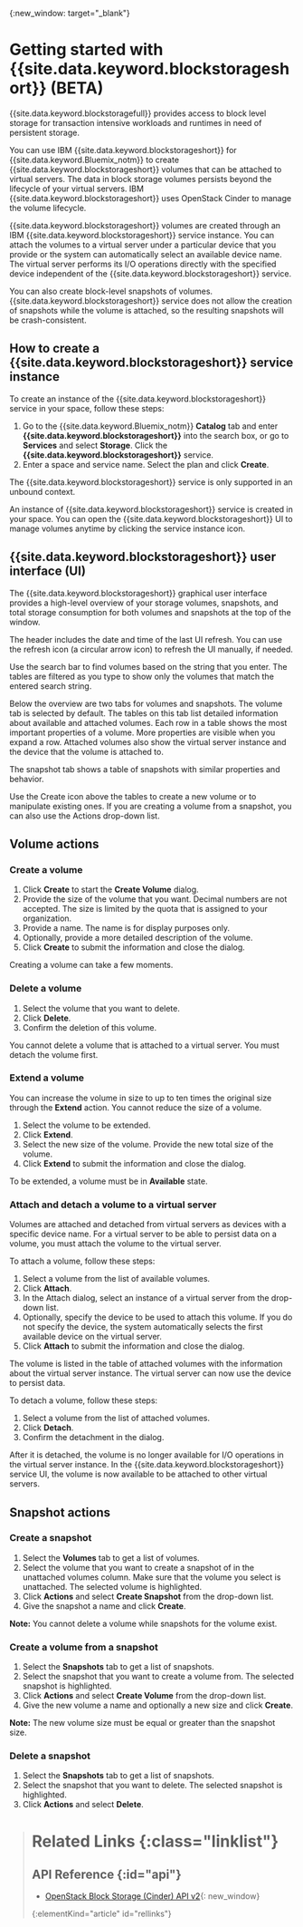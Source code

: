 {:new_window: target="_blank"} 

# Getting started with {{site.data.keyword.blockstorageshort}} (BETA)

{{site.data.keyword.blockstoragefull}} provides access to block level storage for transaction intensive workloads and runtimes in need of persistent storage.

You can use IBM {{site.data.keyword.blockstorageshort}} for {{site.data.keyword.Bluemix_notm}} to create {{site.data.keyword.blockstorageshort}} volumes that can be attached to virtual servers. The data in block storage volumes persists beyond the lifecycle of your virtual servers. IBM {{site.data.keyword.blockstorageshort}} uses OpenStack Cinder to manage the volume lifecycle.

{{site.data.keyword.blockstorageshort}} volumes are created through an IBM {{site.data.keyword.blockstorageshort}} service instance. You can attach the volumes to a virtual server under a particular device that you provide or the system can automatically select an available device name. The virtual server performs its I/O operations directly with the specified device independent of the {{site.data.keyword.blockstorageshort}} service.

You can also create block-level snapshots of volumes. {{site.data.keyword.blockstorageshort}} service does not allow the creation of snapshots while the volume is attached, so the resulting snapshots will be crash-consistent. 

## How to create a {{site.data.keyword.blockstorageshort}} service instance
To create an instance of the {{site.data.keyword.blockstorageshort}} service in your space, follow these steps:
 
1.	Go to the {{site.data.keyword.Bluemix_notm}} **Catalog** tab and enter **{{site.data.keyword.blockstorageshort}}** into the search box, or go to **Services** and select **Storage**. Click the **{{site.data.keyword.blockstorageshort}}** service. 
2.	Enter a space and service name. Select the plan and click **Create**.
 	
The {{site.data.keyword.blockstorageshort}} service is only supported in an unbound context. 

An instance of {{site.data.keyword.blockstorageshort}} service is created in your space. You can open the {{site.data.keyword.blockstorageshort}} UI to manage volumes anytime by clicking the service instance icon.

## {{site.data.keyword.blockstorageshort}} user interface (UI)
The {{site.data.keyword.blockstorageshort}} graphical user interface provides a high-level overview of your storage volumes, snapshots, and total storage consumption for both volumes and snapshots at the top of the window. 

The header includes the date and time of the last UI refresh. You can use the refresh icon (a circular arrow icon) to refresh the UI manually, if needed. 

Use the search bar to find volumes based on the string that you enter. The tables are filtered as you type to show only the volumes that match the entered search string.

Below the overview are two tabs for volumes and snapshots. The volume tab is selected by default. The tables on this tab list detailed information about available and attached volumes. Each row in a table shows the most important properties of a volume. More properties are visible when you expand a row. Attached volumes also show the virtual server instance and the device that the volume is attached to. 

The snapshot tab shows a table of snapshots with similar properties and behavior. 

Use the Create icon above the tables to create a new volume or to manipulate existing ones. If you are creating a volume from a snapshot, you can also use the Actions drop-down list.


## Volume actions

### Create a volume

1.	Click **Create** to start the **Create Volume** dialog.
2.	Provide the size of the volume that you want. Decimal numbers are not accepted. The size is limited by the quota that is assigned to your organization.
3.	Provide a name. The name is for display purposes only.
4.	Optionally, provide a more detailed description of the volume. 
5.	Click **Create** to submit the information and close the dialog. 

Creating a volume can take a few moments. 

### Delete a volume

1.	Select the volume that you want to delete.
2.	Click **Delete**.
3.	Confirm the deletion of this volume.

You cannot delete a volume that is attached to a virtual server. You must detach the volume first.

### Extend a volume
You can increase the volume in size to up to ten times the original size through the **Extend** action. You cannot reduce the size of a volume.

1.	Select the volume to be extended.
2.	Click **Extend**.
3.	Select the new size of the volume. Provide the new total size of the volume.
4.	Click **Extend** to submit the information and close the dialog. 

To be extended, a volume must be in **Available** state. 

### Attach and detach a volume to a virtual server
Volumes are attached and detached from virtual servers as devices with a specific device name. For a virtual server to be able to persist data on a volume, you must attach the volume to the virtual server.

To attach a volume, follow these steps: 

1.	Select a volume from the list of available volumes.
2.	Click **Attach**.
3.	In the Attach dialog, select an instance of a virtual server from the drop-down list. 
4.	Optionally, specify the device to be used to attach this volume. If you do not specify the device, the system automatically selects the first available device on the virtual server.
5.	Click **Attach** to submit the information and close the dialog.

The volume is listed in the table of attached volumes with the information about the virtual server instance. 
The virtual server can now use the device to persist data. 

To detach a volume, follow these steps: 

1.	Select a volume from the list of attached volumes. 
2.	Click **Detach**.
3.	Confirm the detachment in the dialog. 

After it is detached, the volume is no longer available for I/O operations in the virtual server instance. In the {{site.data.keyword.blockstorageshort}} service UI, the volume is now available to be attached to other virtual servers.

## Snapshot actions

### Create a snapshot

1.	Select the **Volumes** tab to get a list of volumes.
2.	Select the volume that you want to create a snapshot of in the unattached volumes column. Make sure that the volume you select is unattached. The selected volume is highlighted. 
3.	Click **Actions** and select **Create Snapshot** from the drop-down list.
4.	Give the snapshot a name and click **Create**.

**Note:** You cannot delete a volume while snapshots for the volume exist. 

### Create a volume from a snapshot

1.	Select the **Snapshots** tab to get a list of snapshots.
2.	Select the snapshot that you want to create a volume from. The selected snapshot is highlighted.
3.	Click **Actions** and select **Create Volume** from the drop-down list.
4.	Give the new volume a name and optionally a new size and click **Create**. 

**Note:** The new volume size must be equal or greater than the snapshot size. 

### Delete a snapshot

1.	Select the **Snapshots** tab to get a list of snapshots.
2.	Select the snapshot that you want to delete. The selected snapshot is highlighted.
3.	Click **Actions** and select **Delete**. 



># Related Links {:class="linklist"}
>## API Reference {:id="api"}
>* [OpenStack Block Storage (Cinder) API v2](http://developer.openstack.org/api-ref-blockstorage-v2.html){: new_window}
>
>{:elementKind="article" id="rellinks"}
